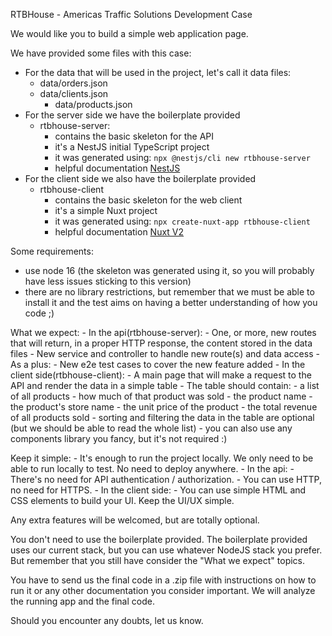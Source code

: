 RTBHouse - Americas Traffic Solutions Development Case

We would like you to build a simple web application page.

We have provided some files with this case:
- For the data that will be used in the project, let's call it data files:
	- data/orders.json
	- data/clients.json
        - data/products.json
- For the server side we have the boilerplate provided
	- rtbhouse-server:
		- contains the basic skeleton for the API
		- it's a NestJS initial TypeScript project 
        - it was generated using: `npx @nestjs/cli new rtbhouse-server`
        - helpful documentation [NestJS](https://docs.nestjs.com/)
- For the client side we also have the boilerplate provided
	- rtbhouse-client
		- contains the basic skeleton for the web client
		- it's a simple Nuxt project
        - it was generated using: `npx create-nuxt-app rtbhouse-client`
        - helpful documentation [Nuxt V2](https://v2.nuxt.com/docs/get-started/installation/)

Some requirements:
- use node 16 (the skeleton was generated using it, so you will probably have less issues sticking to this version)
- there are no library restrictions, but remember that we must be able to install it and the test aims on having a better understanding of how you code ;)

What we expect:
	- In the api(rtbhouse-server):
		- One, or more, new routes that will return, in a proper HTTP response, the content stored in the data files
		- New service and controller to handle new route(s) and data access
		- As a plus:
			- New e2e test cases to cover the new feature added
	- In the client side(rtbhouse-client):
		- A main page that will make a request to the API and render the data in a simple table
        - The table should contain:
            - a list of all products
            - how much of that product was sold
            - the product name
            - the product's store name
            - the unit price of the product
            - the total revenue of all products sold
        - sorting and filtering the data in the table are optional (but we should be able to read the whole list)
		- you can also use any components library you fancy, but it's not required :)

Keep it simple:
	- It's enough to run the project locally. We only need to be able to run locally to test. No need to deploy anywhere.
	- In the api:
		- There's no need for API authentication / authorization.
		- You can use HTTP, no need for HTTPS.
	- In the client side:
		- You can use simple HTML and CSS elements to build your UI. Keep the UI/UX simple.

Any extra features will be welcomed, but are totally optional.

You don't need to use the boilerplate provided.
The boilerplate provided uses our current stack, but you can use whatever NodeJS stack you prefer.
But remember that you still have consider the "What we expect" topics.

You have to send us the final code in a .zip file with instructions on how to run it or any other documentation you consider important. We will analyze the running app and the final code. 

Should you encounter any doubts, let us know.
